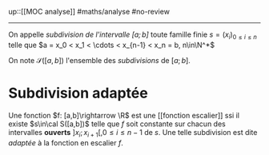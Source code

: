 up::[[MOC analyse]]
#maths/analyse #no-review 

----
On appelle _subdivision de l'intervalle $[a; b]$_  toute famille finie $s = (x_i)_{0\leq i\leq n}$ telle que $a = x_0 < x_1 < \cdots < x_{n-1} < x_n = b, n\in\N^*$

On note $\mathcal S([a, b])$ l'ensemble des _subdivisions_ de $[a;b]$.


# Subdivision adaptée
Une fonction $f: [a,b]\rightarrow \R$ est une [[fonction escalier]] ssi il existe $s\in\cal S([a,b])$ telle que $f$ soit constante sur chacun des intervalles **ouverts** $]x_i; x_{i+1}[, 0\leq i\leq n-1$ de $s$.
Une telle subdivision est dite _adaptée_ à la fonction en escalier $f$.



